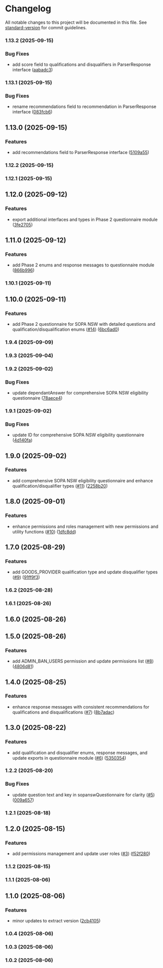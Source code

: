 # Changelog

All notable changes to this project will be documented in this file. See [standard-version](https://github.com/conventional-changelog/standard-version) for commit guidelines.

### 1.13.2 (2025-09-15)


### Bug Fixes

* add score field to qualifications and disqualifiers in ParserResponse interface ([aabadc3](https://github.com/sociable-tech/adj-types/commit/aabadc3dce6f1d049aa8579f5ac8a6624ec688dc))

### 1.13.1 (2025-09-15)


### Bug Fixes

* rename recommendations field to recommendation in ParserResponse interface ([083fcb6](https://github.com/sociable-tech/adj-types/commit/083fcb61d343360ce1f67c095f8a8cf2e2954289))

## 1.13.0 (2025-09-15)


### Features

* add recommendations field to ParserResponse interface ([5109a55](https://github.com/sociable-tech/adj-types/commit/5109a55a5660c67616559893256c88f433c961fd))

### 1.12.2 (2025-09-15)

### 1.12.1 (2025-09-15)

## 1.12.0 (2025-09-12)


### Features

* export additional interfaces and types in Phase 2 questionnaire module ([3fe2705](https://github.com/sociable-tech/adj-types/commit/3fe2705e54f916ff91c9167e0408c4f7457b8a22))

## 1.11.0 (2025-09-12)


### Features

* add Phase 2 enums and response messages to questionnaire module ([866b996](https://github.com/sociable-tech/adj-types/commit/866b996141495a97079da13e0e829b0d47f2041c))

### 1.10.1 (2025-09-11)

## 1.10.0 (2025-09-11)


### Features

* add Phase 2 questionnaire for SOPA NSW with detailed questions and qualification/disqualification enums ([#14](https://github.com/sociable-tech/adj-types/issues/14)) ([6bc6ad0](https://github.com/sociable-tech/adj-types/commit/6bc6ad0a0fdfafb168b7bb72fe65407427b3554d))

### 1.9.4 (2025-09-09)

### 1.9.3 (2025-09-04)

### 1.9.2 (2025-09-02)


### Bug Fixes

* update dependantAnswer for comprehensive SOPA NSW eligibility questionnaire ([78aece4](https://github.com/sociable-tech/adj-types/commit/78aece4abf8f6853e98855ff7cf828fc7a6b9bfb))

### 1.9.1 (2025-09-02)


### Bug Fixes

* update ID for comprehensive SOPA NSW eligibility questionnaire ([4d140fa](https://github.com/sociable-tech/adj-types/commit/4d140fa5738590476068a859c3f5d975bdc63591))

## 1.9.0 (2025-09-02)


### Features

* add comprehensive SOPA NSW eligibility questionnaire and enhance qualification/disqualifier types ([#11](https://github.com/sociable-tech/adj-types/issues/11)) ([2258b20](https://github.com/sociable-tech/adj-types/commit/2258b2061a0c459d1d22d8c23fbdf6534a3171c9))

## 1.8.0 (2025-09-01)


### Features

* enhance permissions and roles management with new permissions and utility functions ([#10](https://github.com/sociable-tech/adj-types/issues/10)) ([1dfc8dd](https://github.com/sociable-tech/adj-types/commit/1dfc8dd072bdbf665eb9f497ff0960d27706988f))

## 1.7.0 (2025-08-29)


### Features

* add GOODS_PROVIDER qualification type and update disqualifier types ([#9](https://github.com/sociable-tech/adj-types/issues/9)) ([91ff9f3](https://github.com/sociable-tech/adj-types/commit/91ff9f30c0cb544f5e5ab41ccc240ec2128ed9aa))

### 1.6.2 (2025-08-28)

### 1.6.1 (2025-08-26)

## 1.6.0 (2025-08-26)

## 1.5.0 (2025-08-26)


### Features

* add ADMIN_BAN_USERS permission and update permissions list ([#8](https://github.com/sociable-tech/adj-types/issues/8)) ([4806d81](https://github.com/sociable-tech/adj-types/commit/4806d81cdb93054a56d67e11293203ebb60f0a4d))

## 1.4.0 (2025-08-25)


### Features

* enhance response messages with consistent recommendations for qualifications and disqualifications ([#7](https://github.com/sociable-tech/adj-types/issues/7)) ([8b7adac](https://github.com/sociable-tech/adj-types/commit/8b7adacc5496d57386a2de87603bca7fa5c5d24b))

## 1.3.0 (2025-08-22)


### Features

* add qualification and disqualifier enums, response messages, and update exports in questionnaire module ([#6](https://github.com/sociable-tech/adj-types/issues/6)) ([5350354](https://github.com/sociable-tech/adj-types/commit/5350354db48b7deffebd468eedf0e7764d3f0f95))

### 1.2.2 (2025-08-20)


### Bug Fixes

* update question text and key in sopanswQuestionnaire for clarity ([#5](https://github.com/sociable-tech/adj-types/issues/5)) ([009a657](https://github.com/sociable-tech/adj-types/commit/009a6572812244b8b97b9d24587d9952faa06a9d))

### 1.2.1 (2025-08-18)

## 1.2.0 (2025-08-15)


### Features

* add permissions management and update user roles ([#3](https://github.com/sociable-tech/adj-types/issues/3)) ([f52f280](https://github.com/sociable-tech/adj-types/commit/f52f2804c0ef69786e84518384c4bbd94a12301f))

### 1.1.2 (2025-08-15)

### 1.1.1 (2025-08-06)

## 1.1.0 (2025-08-06)


### Features

* minor updates to extract version ([2cb4105](https://github.com/sociable-tech/adj-types/commit/2cb41054f2eb90512f90a91d57921bd59e730e33))

### 1.0.4 (2025-08-06)

### 1.0.3 (2025-08-06)

### 1.0.2 (2025-08-06)
